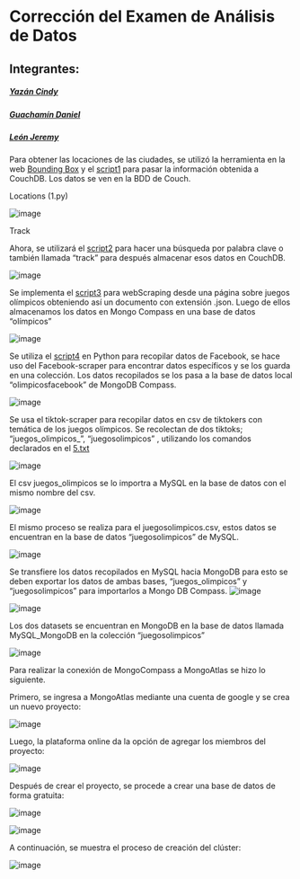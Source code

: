 # Corrección del Examen de Análisis de Datos
## Integrantes:
##### *[Yazán Cindy](https://github.com/Cindyk2052)*
##### *[Guachamín Daniel](https://github.com/danielguachamin)*
##### *[León Jeremy](https://github.com/Jeremy210321)*


Para obtener las locaciones de las ciudades, se utilizó la herramienta en la web [Bounding Box](http://boundingbox.klokantech.com/) y el [script1](https://github.com/Jeremy210321/correccion_del_examen/blob/master/script1.ipynb) para pasar la información obtenida a CouchDB. Los datos se ven en la BDD de Couch. 

Locations (1.py) 

![image](https://user-images.githubusercontent.com/66692550/130687394-cd01bff1-fb3c-4469-bb3f-7ee6ae586538.png)

Track 

Ahora, se utilizará el [script2](https://github.com/Jeremy210321/correccion_del_examen/blob/master/script2.ipynb) para hacer una búsqueda por palabra clave o también llamada “track” para después almacenar esos datos en CouchDB. 

![image](https://user-images.githubusercontent.com/66692550/130687424-04c8a815-9c7a-41dd-a954-314e903df95d.png)


Se implementa el [script3](https://github.com/Jeremy210321/correccion_del_examen/blob/master/script3.ipynb) para webScraping desde una página sobre juegos olímpicos obteniendo así un documento con extensión  .json. Luego de ellos almacenamos los datos en Mongo Compass en una base de datos “olímpicos” 

![image](https://user-images.githubusercontent.com/66692550/130687462-04067715-4af7-45e4-b066-a55f77723321.png)

Se utiliza el [script4](https://github.com/Jeremy210321/correccion_del_examen/blob/master/script4.ipynb) en Python para recopilar datos de Facebook, se hace uso del Facebook-scraper para encontrar datos específicos y se los guarda en una colección. Los datos recopilados se los pasa a la base de datos local “olimpicosfacebook” de MongoDB Compass. 

![image](https://user-images.githubusercontent.com/66692550/130687583-da73f890-85f5-40c9-ac6b-b67f12406e5d.png)

Se usa el tiktok-scraper para recopilar datos en csv de tiktokers con temática de los juegos olímpicos. Se recolectan de dos tiktoks; “juegos_olimpicos_”, “juegosolimpicos” , utilizando los comandos declarados en el [5.txt](https://github.com/Jeremy210321/correccion_del_examen/blob/master/5.txt) 

![image](https://user-images.githubusercontent.com/66692550/130687628-50810749-7479-4eea-9b35-92b180b87691.png)

El csv juegos_olimpicos se lo importra a MySQL en la base de datos con el mismo nombre del csv. 

![image](https://user-images.githubusercontent.com/66692550/130687656-a35bf640-a04f-45cd-b428-0452d0e40b66.png)

El mismo proceso se realiza para el juegosolimpicos.csv, estos datos se encuentran en la base de datos “juegosolimpicos” de MySQL. 

![image](https://user-images.githubusercontent.com/66692550/130687692-adb64504-1732-497c-810d-620a74c57edf.png)

Se transfiere los datos recopilados en MySQL hacia MongoDB para esto se deben exportar los datos de ambas bases, “juegos_olimpicos” y “juegosolimpicos” para importarlos a Mongo DB Compass. 
![image](https://user-images.githubusercontent.com/66692550/130689141-696acdee-fbbf-4786-b392-1d824cbdbc87.png)

![image](https://user-images.githubusercontent.com/66692550/130689172-36e6d0a9-fe8a-4cd6-83b8-d2f49dd48971.png)

Los dos datasets se encuentran en MongoDB en la base de datos llamada MySQL_MongoDB en la colección “juegosolimpicos” 

![image](https://user-images.githubusercontent.com/66656757/130689919-ecb487a4-62ba-4726-adae-ffc11cbd7106.png)



Para realizar la conexión de MongoCompass a MongoAtlas se hizo lo siguiente.

Primero, se ingresa a MongoAtlas mediante una cuenta de google y se crea un nuevo proyecto:

![image](https://user-images.githubusercontent.com/66534512/130698692-2348b1f3-57b3-4835-8abf-e1d24c30181c.png)

Luego, la plataforma online da la opción de agregar los miembros del proyecto:

![image](https://user-images.githubusercontent.com/66534512/130698786-24af8f0a-0474-4afa-ba7c-ca07f95dc632.png)

Después de crear el proyecto, se procede a crear una base de datos de forma gratuita:

![image](https://user-images.githubusercontent.com/66534512/130698875-91e9855b-2c13-4d81-a5b6-8d6ba00a618a.png)

![image](https://user-images.githubusercontent.com/66534512/130698891-55a8e0d5-67c2-4114-a1d7-9e4ad70ee2ad.png)

A continuación, se muestra el proceso de creación del clúster:

![image](https://user-images.githubusercontent.com/66534512/130698984-10ac27a2-ffc3-46bf-a9fb-c96ad43b85c8.png)

